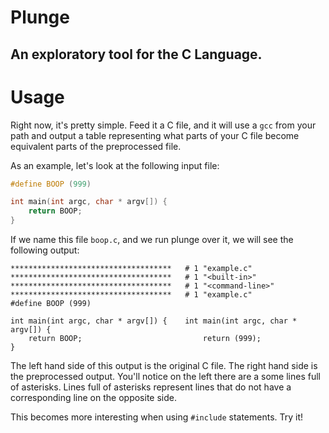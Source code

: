 Plunge
======

An exploratory tool for the C Language.
---------------------------------------

Usage
=====

Right now, it's pretty simple. Feed it a C file, and it will use a `gcc` from
your path and output a table representing what parts of your C file become
equivalent parts of the preprocessed file.

As an example, let's look at the following input file:

```C
#define BOOP (999)

int main(int argc, char * argv[]) {
    return BOOP;
}
```

If we name this file `boop.c`, and we run plunge over it, we will see the
following output:

```
************************************   # 1 "example.c"
************************************   # 1 "<built-in>"
************************************   # 1 "<command-line>"
************************************   # 1 "example.c"
#define BOOP (999)

int main(int argc, char * argv[]) {    int main(int argc, char * argv[]) {
    return BOOP;                           return (999);
}
```

The left hand side of this output is the original C file. The right hand side
is the preprocessed output. You'll notice on the left there are a some lines
full of asterisks. Lines full of asterisks represent lines that do not have a
corresponding line on the opposite side.

This becomes more interesting when using `#include` statements. Try it!
